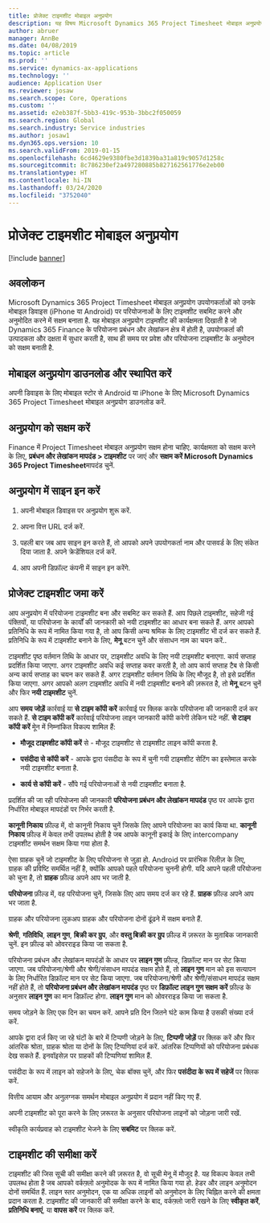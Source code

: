 ```yaml
---
title: प्रोजेक्ट टाइमशीट मोबाइल अनुप्रयोग
description: यह विषय Microsoft Dynamics 365 Project Timesheet मोबाइल अनुप्रयोग के बारे में जानकारी देता है. Project Timesheet मोबाइल अनुप्रयोग उपयोगकर्ताओं को उनकी मोबाइल डिवाइस पर परियोजनाओं के लिए टाइमशीट सबमिट करने और अनुमोदित करने में सक्षम बनाता है.
author: abruer
manager: AnnBe
ms.date: 04/08/2019
ms.topic: article
ms.prod: ''
ms.service: dynamics-ax-applications
ms.technology: ''
audience: Application User
ms.reviewer: josaw
ms.search.scope: Core, Operations
ms.custom: ''
ms.assetid: e2eb387f-5bb3-419c-953b-3bbc2f050059
ms.search.region: Global
ms.search.industry: Service industries
ms.author: josaw1
ms.dyn365.ops.version: 10
ms.search.validFrom: 2019-01-15
ms.openlocfilehash: 6cd4629e9380fbe3d1839ba31a819c9057d1258c
ms.sourcegitcommit: 8c786230ef2a497280885b827162561776e2eb00
ms.translationtype: HT
ms.contentlocale: hi-IN
ms.lasthandoff: 03/24/2020
ms.locfileid: "3752040"
---
```

# <a name="project-timesheet-mobile-application"></a>प्रोजेक्ट टाइमशीट मोबाइल अनुप्रयोग

[!include [banner](../includes/banner.md)]

## <a name="overview"></a>अवलोकन

Microsoft Dynamics 365 Project Timesheet मोबाइल अनुप्रयोग उपयोगकर्ताओं को उनके मोबाइल डिवाइस (iPhone या Android) पर परियोजनाओं के लिए टाइमशीट सबमिट करने और अनुमोदित करने में सक्षम बनाता है. यह मोबाइल अनुप्रयोग टाइमशीट की कार्यक्षमता दिखाती है जो Dynamics 365 Finance के परियोजना प्रबंधन और लेखांकन क्षेत्र में होती है, उपयोगकर्ता की उत्पादकता और दक्षता में सुधार करती है, साथ ही समय पर प्रवेश और परियोजना टाइमशीट के अनुमोदन को सक्षम बनाती है.

## <a name="download-and-install-the-mobile-app"></a>मोबाइल अनुप्रयोग डाउनलोड और स्थापित करें

अपनी डिवाइस के लिए मोबाइल स्टोर से Android या iPhone के लिए Microsoft Dynamics 365 Project Timesheet मोबाइल अनुप्रयोग डाउनलोड करें.

## <a name="enable-the-app"></a>अनुप्रयोग को सक्षम करें 

Finance में Project Timesheet मोबाइल अनुप्रयोग सक्षम होना चाहिए. कार्यक्षमता को सक्षम करने के लिए, **प्रबंधन और लेखांकन मापदंड \> टाइमशीट** पर जाएं और **सक्षम करें Microsoft Dynamics 365 Project Timesheet**मापदंड चुनें.

## <a name="sign-in-to-the-app"></a>अनुप्रयोग में साइन इन करें

1.  अपनी मोबाइल डिवाइस पर अनुप्रयोग शुरू करें.

2.  अपना वित्त URL दर्ज करें.

3.  पहली बार जब आप साइन इन करते हैं, तो आपको अपने उपयोगकर्ता नाम और पासवर्ड के लिए संकेत दिया जाता है. अपने क्रेडेंशियल दर्ज करें.

4.  आप अपनी डिफ़ॉल्ट कंपनी में साइन इन करेंगे.

## <a name="submit-a-project-timesheet"></a>प्रोजेक्ट टाइमशीट जमा करें

आप अनुप्रयोग में परियोजना टाइमशीट बना और सबमिट कर सकते हैं. आप पिछले टाइमशीट, सहेजी गई पंक्तियों, या परियोजना के कार्यों की जानकारी को नयी टाइमशीट का आधार बना सकते हैं. अगर आपको प्रतिनिधि के रूप में नामित किया गया है, तो आप किसी अन्य श्रमिक के लिए टाइमशीट भी दर्ज कर सकते हैं. प्रतिनिधि के रूप में टाइमशीट बनाने के लिए, **मेनू** बटन चुनें और संसाधन नाम का चयन करें..

टाइमशीट पृष्ठ वर्तमान तिथि के आधार पर, टाइमशीट अवधि के लिए नयी टाइमशीट बनाएगा. कार्य सप्ताह प्रदर्शित किया जाएगा. अगर टाइमशीट अवधि कई सप्ताह कवर करती है, तो आप कार्य सप्ताह टैब से किसी अन्य कार्य सप्ताह का चयन कर सकते हैं.
अगर टाइमशीट वर्तमान तिथि के लिए मौजूद है, तो इसे प्रदर्शित किया जाएगा. अगर आपको अलग टाइमशीट अवधि में नयी टाइमशीट बनाने की ज़रूरत है, तो **मेनू** बटन चुनें और फिर **नयी टाइमशीट** चुनें.

आप **समय जोड़ें** कार्रवाई या **से टाइम कॉपी करें** कार्रवाई पर क्लिक करके परियोजना की जानकारी दर्ज कर सकते हैं. **से टाइम कॉपी करें** कार्रवाई परियोजना लाइन जानकारी कॉपी करेगी लेकिन घंटे नहीं. **से टाइम कॉपी करें** मेून में निम्नांकित विकल्प शामिल हैं:

- **मौजूद टाइमशीट कॉपी करें** से - मौजूद टाइमशीट से टाइमशीट लाइन कॉपी करता है.

- **पसंदीदा से कॉपी करें** - आपके द्वारा पंसदीदा के रूप में चुनी गयी टाइमशीट सेटिंग का इस्तेमाल करके नयी टाइमशीट बनाता है.

- **कार्य से कॉपी करें** - सौंपे गई परियोजनाओं से नयी टाइमशीट बनाता है.

प्रदर्शित की जा रही परियोजना की जानकारी **परियोजना प्रबंधन और लेखांकन मापदंड** पृष्ठ पर आपके द्वारा निर्धारित मोबाइल मापदंडों पर निर्भर करती है.

**कानूनी निकाय** फ़ील्ड में, वो कानूनी निकाय चुनें जिसके लिए आपने परियोजना का कार्य किया था. **कानूनी निकाय** फ़ील्ड में केवल तभी उपलब्ध होती है जब आपके कानूनी इकाई के लिए intercompany टाइमशीट समर्थन सक्षम किया गया होता है.

ऐसा ग्राहक चुनें जो टाइमशीट के लिए परियोजना से जुड़ा हो. Android पर प्रारंभिक रिलीज़ के लिए, ग्राहक की प्रविष्टि समर्थित नहीं है, क्योंकि आपको पहले परियोजना चुननी होगी. यदि आपने पहली परियोजना को चुना है, तो **ग्राहक** फ़ील्ड अपने आप भर जाती है.

**परियोजना** फ़ील्ड में, वह परियोजना चुनें,  जिसके लिए आप समय दर्ज कर रहे हैं. **ग्राहक** फ़ील्ड अपने आप भर जाता है.

ग्राहक और परियोजना लुकअप ग्राहक और परियोजना दोनों ढूंढने में सक्षम बनाते हैं.

**श्रेणी**, **गतिविधि**, **लाइन गुण**, **बिक्री कर ग्रुप**, और **वस्तु बिक्री कर ग्रुप** फ़ील्ड में ज़रूरत के मुताबिक जानकारी चुनें. इन फ़ील्ड को ओवरराइड किया जा सकता है.

परियोजना प्रबंधन और लेखांकन मापदंडों के आधार पर **लाइन गुण** फ़ील्ड, डिफ़ॉल्ट मान पर सेट किया जाएगा. जब परियोजना/श्रेणी और श्रेणी/संसाधन मापदंड सक्षम होते हैं, तो **लाइन गुण** मान को इस सत्यापन के लिए निर्धारित डिफ़ॉल्ट मान पर सेट किया जाएगा. जब परियोजना/श्रेणी और श्रेणी/संसाधन मापदंड सक्षम नहीं होते हैं, तो  **परियोजना प्रबंधन और लेखांकन मापदंड** पृष्ठ पर **डिफ़ॉल्ट लाइन गुण सक्षम करें** फ़ील्ड के अनुसार **लाइन गुण** का मान डिफ़ॉल्ट होगा. **लाइन गुण** मान को ओवरराइड किया जा सकता है.

समय जोड़ने के लिए एक दिन का चयन करें. आपने प्रति दिन जितने घंटे काम किया है उसकी संख्या दर्ज करें.

आपके द्वारा दर्ज किए जा रहे घंटों के बारे में टिप्पणी जोड़ने के लिए, **टिप्पणी जोड़ें** पर क्लिक करें और फिर आंतरिक श्रोता, ग्राहक श्रोता या दोनों के लिए टिप्पणियां दर्ज करें.
आंतरिक टिप्पणियों को परियोजना प्रबंधक देख सकते हैं. इनवॉइसेज़ पर ग्राहकों की टिप्पणियां शामिल हैं.

पसंदीदा के रूप में लाइन को सहेजने के लिए, चेक बॉक्स चुनें, और फिर **पसंदीदा के रूप में सहेजें** पर क्लिक करें.

वित्तीय आयाम और अनुलग्नक समर्थन मोबाइल अनुप्रयोग में प्रदान नहीं किए गए हैं.

अपनी टाइमशीट को पूरा करने के लिए ज़रूरत के अनुसार परियोजना लाइनों को जोड़ना जारी रखें.

स्वीकृति कार्यप्रवाह को टाइमशीट भेजने के लिए **सबमिट** पर क्लिक करें.

## <a name="review-timesheets"></a>टाइमशीट की समीक्षा करें

टाइमशीट की जिस सूची की समीक्षा करने की ज़रूरत है, वो सूची मेनू में मौजूद है. यह विकल्प केवल तभी उपलब्ध होता है जब आपको वर्कफ़्लो अनुमोदक के रूप में नामित किया गया हो. हेडर और लाइन अनुमोदन दोनों समर्थित हैं. लाइन स्तर अनुमोदन, एक या अधिक लाइनों को अनुमोदन के लिए चिह्नित करने की क्षमता प्रदान करता है. टाइमशीट की जानकारी की समीक्षा करने के बाद, वर्कफ़्लो जारी रखने के लिए **स्वीकृत करें**, **प्रतिनिधि बनाएं**, या **वापस करें** पर क्लिक करें.
